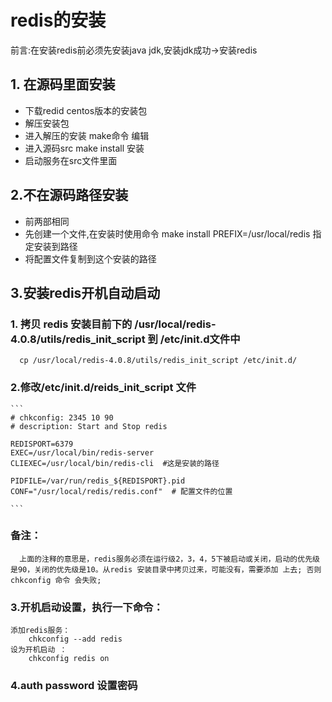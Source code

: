 # redis的安装
前言:在安装redis前必须先安装java jdk,安装jdk成功->安装redis

## 1. 在源码里面安装
* 下载redid centos版本的安装包
* 解压安装包
* 进入解压的安装 make命令 编辑
* 进入源码src make install 安装
* 启动服务在src文件里面

## 2.不在源码路径安装
* 前两部相同
* 先创建一个文件,在安装时使用命令 make install PREFIX=/usr/local/redis 指定安装到路径
* 将配置文件复制到这个安装的路径

## 3.安装redis开机自动启动
  
  ### 1. 拷贝 redis 安装目前下的 /usr/local/redis-4.0.8/utils/redis_init_script 到 /etc/init.d文件中
      cp /usr/local/redis-4.0.8/utils/redis_init_script /etc/init.d/
      
  ### 2.修改/etc/init.d/reids_init_script 文件
    ```
    # chkconfig: 2345 10 90
    # description: Start and Stop redis

    REDISPORT=6379
    EXEC=/usr/local/bin/redis-server
    CLIEXEC=/usr/local/bin/redis-cli  #这是安装的路径

    PIDFILE=/var/run/redis_${REDISPORT}.pid
    CONF="/usr/local/redis/redis.conf"  # 配置文件的位置

    ```
    
   ### 备注：
      上面的注释的意思是，redis服务必须在运行级2，3，4，5下被启动或关闭，启动的优先级是90，关闭的优先级是10。从redis 安装目录中拷贝过来，可能没有，需要添加 上去; 否则 chkconfig 命令 会失败;
      
  ### 3.开机启动设置，执行一下命令：
    添加redis服务：
        chkconfig --add redis
    设为开机启动 ：
        chkconfig redis on
        
  ### 4.auth password  设置密码


  

